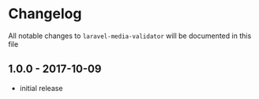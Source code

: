 # Changelog

All notable changes to `laravel-media-validator` will be documented in this file

## 1.0.0 - 2017-10-09

- initial release
